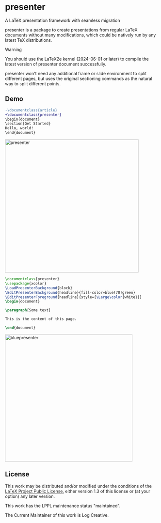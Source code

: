 # presenter
A LaTeX presentation framework with seamless migration

presenter is a package to create presentations from
regular LaTeX documents without many modifications, which could be natively run by any latest TeX distributions.

> [!WARNING]
> You should use the LaTeX2e kernel (2024-06-01 or later) to compile the latest version of presenter document successfully.

presenter won't need any additional frame or slide environment to split different pages, but uses the original sectioning commands as the natural way to split different points.

## Demo

```diff
-\documentclass{article}
+\documentclass{presenter}
\begin{document}
\section{Get Started}
Hello, world!
\end{document}
```

<img width="440" alt="presenter" src="https://github.com/LogCreative/presenter/assets/61653082/e1dd9651-2d7e-4570-b97c-55d0db6cfe81">

```latex
\documentclass{presenter}
\usepackage{xcolor}
\LoadPresenterBackground{block}
\EditPresenterBackground{headline}{fill-color=blue!70!green}
\EditPresenterForeground{headline}{style={\Large\color{white}}}
\begin{document}

\paragraph{Some text}

This is the content of this page.

\end{document}
```

<img width="420" alt="bluepresenter" src="https://user-images.githubusercontent.com/61653082/225827991-a284fcab-ad4a-4da0-becf-d506053f961b.png">

## License

This work may be distributed and/or modified under the
conditions of the [LaTeX Project Public License](http://www.latex-project.org/lppl.txt), either version 1.3
of this license or (at your option) any later version.

This work has the LPPL maintenance status "maintained".

The Current Maintainer of this work is Log Creative.
